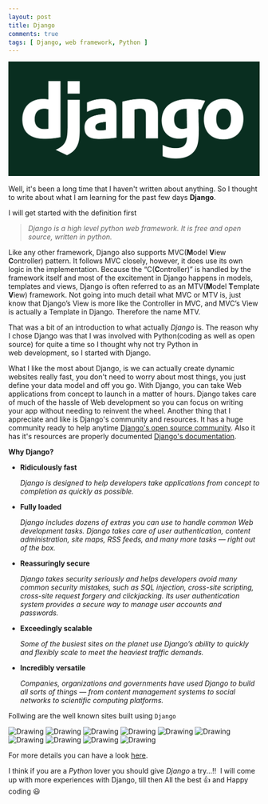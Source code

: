 ```yaml
---
layout: post
title: Django
comments: true
tags: [ Django, web framework, Python ]
---
```


![](/public/django.png)

Well, it's been a long time that I haven't written about anything. So I thought to write about what I am learning for the past few days **Django**.

I will get started with the definition first

> _Django is a high level python web framework. It is free and open source, written in python._

Like any other framework, Django also supports MVC(**M**odel **V**iew **C**ontroller) pattern. It follows MVC closely, however, it does use its own logic in the implementation. Because the “C(**C**ontroller)” is handled by the framework itself and most of the excitement in Django happens in models, templates and views, Django is often referred to as an MTV(**M**odel **T**emplate **V**iew) framework.
Not going into much detail what MVC or MTV is, just know that Django’s View is more like the Controller in MVC, and MVC’s View is actually a Template in Django. Therefore the name MTV.

That was a bit of an introduction to what actually _Django_ is. The reason why I chose Django was that I was involved with Python(coding as well as open source) for quite a time so I thought why not try Python in web development, so I started with Django.

What I like the most about Django, is we can actually create dynamic websites really fast, you don't need to worry about most things, you just define your data model and off you go. With Django, you can take Web applications from concept to launch in a matter of hours. Django takes care of much of the hassle of Web development so you can focus on writing your app without needing to reinvent the wheel. Another thing that I appreciate and like is Django's community and resources. It has a huge community ready to help anytime [Django's open source community](https://github.com/django/django). Also it has it's resources are properly documented [Django's documentation](https://docs.djangoproject.com/en/1.11/).

**Why Django?**


- **Ridiculously fast**


  _Django is designed to help developers take applications from concept to completion as quickly as possible._

- **Fully loaded**

  
  _Django includes dozens of extras you can use to handle common Web development tasks. Django takes care of user authentication, content       administration, site maps, RSS feeds, and many more tasks — right out of the box._

- **Reassuringly secure**


  _Django takes security seriously and helps developers avoid many common security mistakes, such as SQL injection, cross-site scripting, cross-site request forgery and clickjacking. Its user authentication system provides a secure way to manage user accounts and passwords._

- **Exceedingly scalable**


  _Some of the busiest sites on the planet use Django’s ability to quickly and flexibly scale to meet the heaviest traffic demands._

- **Incredibly versatile**

  _Companies, organizations and governments have used Django to build all sorts of things — from content management systems to social networks  to scientific computing platforms._

Follwing are the well known sites built using `Django`

<img src="http://www.userlogos.org/files/logos/motoko-chan/bitbucket.png" alt="Drawing" style="width: 130px; height=200px;"/>
<img src="http://1000logos.net/wp-content/uploads/2017/02/Instagram-app-logo.jpg" alt="Drawing" style="width: 100px;"/>
<img src="http://ffp4g1ylyit3jdyti1hqcvtb-wpengine.netdna-ssl.com/opendesign/files/2017/01/Mozilla-12jan-1500px_logo.jpg" alt="Drawing" style="width:100px;"/>
<img src="https://s-media-cache-ak0.pinimg.com/736x/88/8c/5e/888c5e49ac44fc34f572986c7b9d18c0--pinterest-logo-png-pinterest-account.jpg" alt="Drawing" style="width: 100px;"/>
<img src="https://upload.wikimedia.org/wikipedia/commons/thumb/e/e5/NASA_logo.svg/200px-NASA_logo.svg.png" alt="Drawing" style="width: 100px;"/>
<img src="https://assets2.onionstatic.com/onion/static/images/onion_fb_placeholder.png" alt="Drawing" style="width: 160px;"/>
<img src="http://www.russellheimlich.com/blog/wp-content/uploads/2007/05/mahalo_logo.gif" alt="Drawing" style="width: 100px;"/>
<img src="http://www.logcabin.org/wp-content/uploads/2013/09/Washington-Post-Logo.jpg" alt="Drawing" style="width: 170px;"/>
<img src="http://www.underconsideration.com/brandnew/archives/eventbrite_logo.png" alt="Drawing" style="width: 150px;"/>
<img src="https://www.brandsoftheworld.com/sites/default/files/styles/logo-thumbnail/public/112013/disqus-logo-blue-white.png?itok=UwOSMzby" alt="Drawing" style="width: 90px;height=80px;"/>

For more details you can have a look [here](https://www.linkedin.com/pulse/top-10-sites-built-django-framework-vladimir-bogdanov).

I think if you are a _Python_ lover you should give _Django_ a try...!!  I will come up with more experiences with Django, till then All the best 👍 and Happy coding 😃



